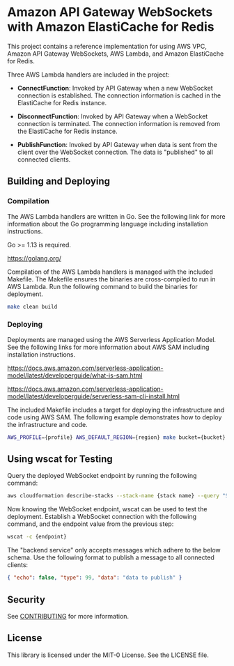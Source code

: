 # Amazon API Gateway WebSockets with Amazon ElastiCache for Redis

This project contains a reference implementation for using AWS VPC, Amazon API Gateway WebSockets, AWS Lambda, and Amazon ElastiCache for Redis.

Three AWS Lambda handlers are included in the project:

- **ConnectFunction**: Invoked by API Gateway when a new WebSocket connection is established. The connection information is cached in the ElastiCache for Redis instance.

- **DisconnectFunction**: Invoked by API Gateway when a WebSocket connection is terminated. The connection information is removed from the ElastiCache for Redis instance.

- **PublishFunction**: Invoked by API Gateway when data is sent from the client over the WebSocket connection. The data is "published" to all connected clients.

## Building and Deploying

### Compilation

The AWS Lambda handlers are written in Go. See the following link for more information about the Go programming language including installation instructions.

Go >= 1.13 is required.

<https://golang.org/>

Compilation of the AWS Lambda handlers is managed with the included Makefile. The Makefile ensures the binaries are cross-compiled to run in AWS Lambda. Run the following command to build the binaries for deployment.

```bash
make clean build
```

### Deploying

Deployments are managed using the AWS Serverless Application Model. See the following links for more information about AWS SAM including installation instructions.

<https://docs.aws.amazon.com/serverless-application-model/latest/developerguide/what-is-sam.html>

<https://docs.aws.amazon.com/serverless-application-model/latest/developerguide/serverless-sam-cli-install.html>

The included Makefile includes a target for deploying the infrastructure and code using AWS SAM. The following example demonstrates how to deploy the infrastructure and code.

```bash
AWS_PROFILE={profile} AWS_DEFAULT_REGION={region} make bucket={bucket} stack={stack name} deploy
```

## Using wscat for Testing

Query the deployed WebSocket endpoint by running the following command:

```bash
aws cloudformation describe-stacks --stack-name {stack name} --query "Stacks[0].Outputs[?OutputKey=='WebSocketEndpoint'].OutputValue" --output text
```

Now knowing the WebSocket endpoint, wscat can be used to test the deployment. Establish a WebSocket connection with the following command, and the endpoint value from the previous step:

```bash
wscat -c {endpoint}
```

The "backend service" only accepts messages which adhere to the below schema. Use the following format to publish a message to all connected clients:

```json
{ "echo": false, "type": 99, "data": "data to publish" }
```

## Security

See [CONTRIBUTING](CONTRIBUTING.md#security-issue-notifications) for more information.

## License

This library is licensed under the MIT-0 License. See the LICENSE file.
